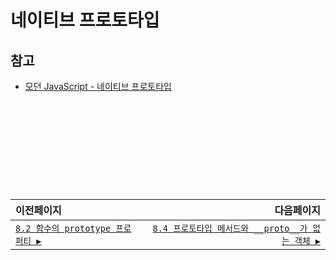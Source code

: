 # 네이티브 프로토타입

## 참고   
- [모던 JavaScript - 네이티브 프로토타입](https://ko.javascript.info/native-prototypes)

　   
　   
　   
　 


　   
---   
|이전페이지|다음페이지|
|:---|---:|
|[`8.2 함수의 prototype 프로퍼티 ▶`](./8.2_function-prototype.md)|[`8.4 프로토타입 메서드와 __proto__가 없는 객체 ▶`](./8.4_prototype-methods.md)|